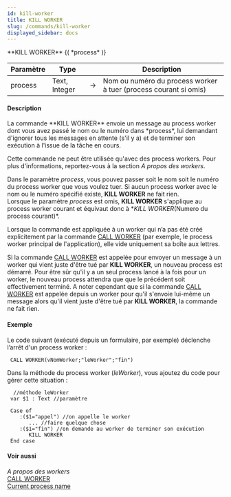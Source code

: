 ```yaml
---
id: kill-worker
title: KILL WORKER
slug: /commands/kill-worker
displayed_sidebar: docs
---
```


<!--REF #_command_.KILL WORKER.Syntax-->**KILL WORKER** {( *process* )}<!-- END REF-->
<!--REF #_command_.KILL WORKER.Params-->
| Paramètre | Type |  | Description |
| --- | --- | --- | --- |
| process | Text, Integer | &rarr; | Nom ou numéro du process worker à tuer (process courant si omis) |

<!-- END REF-->

#### Description 

<!--REF #_command_.KILL WORKER.Summary-->La commande **KILL WORKER** envoie un message au process worker dont vous avez passé le nom ou le numéro dans *process*, lui demandant d'ignorer tous les messages en attente (s'il y a) et de terminer son exécution à l'issue de la tâche en cours.<!-- END REF-->

Cette commande ne peut être utilisée qu'avec des process workers. Pour plus d'informations, reportez-vous à la section *A propos des workers*. 

Dans le paramètre *process*, vous pouvez passer soit le nom soit le numéro du process worker que vous voulez tuer. Si aucun process worker avec le nom ou le numéro spécifié existe, **KILL WORKER** ne fait rien.  
Lorsque le paramètre *process* est omis, **KILL WORKER** s'applique au process worker courant et équivaut donc à **KILL WORKER*(Numero du process courant)*.

Lorsque la commande est appliquée à un worker qui n’a pas été créé explicitement par la commande [CALL WORKER](call-worker.md) (par exemple, le process worker principal de l'application), elle vide uniquement sa boîte aux lettres.

Si la commande [CALL WORKER](call-worker.md) est appelée pour envoyer un message à un worker qui vient juste d'être tué par **KILL WORKER**, un nouveau process est démarré. Pour être sûr qu'il y a un seul process lancé à la fois pour un worker, le nouveau process attendra que que le précédent soit effectivement terminé. A noter cependant que si la commande [CALL WORKER](call-worker.md) est appelée depuis un worker pour qu'il s'envoie lui-même un message alors qu'il vient juste d'être tué par **KILL WORKER**, la commande ne fait rien. 

#### Exemple 

Le code suivant (exécuté depuis un formulaire, par exemple) déclenche l’arrêt d'un process worker :

```4d
 CALL WORKER(vNomWorker;"leWorker";"fin")
```

Dans la méthode du process worker (*leWorker*), vous ajoutez du code pour gérer cette situation :

```4d
  //méthode leWorker
 var $1 : Text //paramètre
 
 Case of
    :($1="appel") //on appelle le worker
       ... //faire quelque chose
    :($1="fin") //on demande au worker de terminer son exécution
       KILL WORKER
 End case
```

#### Voir aussi 

*A propos des workers*  
[CALL WORKER](call-worker.md)  
[Current process name](current-process-name.md)  